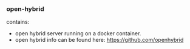 ### open-hybrid

contains:
- open hybrid server running on a docker container.
- open hybrid info can be found here: https://github.com/openhybrid
